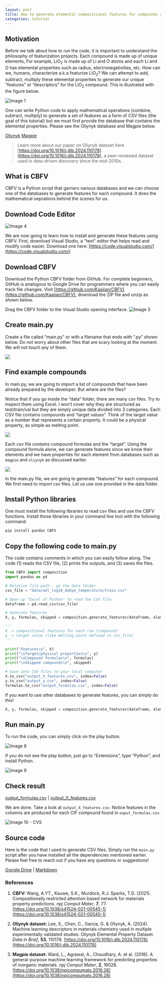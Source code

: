 ```yaml
---
layout: post
title: How to generate elemental compositional features for compounds using CBFV for beginners
categories: tutorial
---
```


## Motivation
Before we talk about how to run the code, it is important to understand the philosophy of featurization projects. Each compound is made up of unique elements, For example, LiO<sub>2</sub> is made up of Li and O atoms and each Li and O has elemental properties such as radius, electronegativities, etc. How can we, humans, characterize a.k.a featurize LiO<sub>2</sub>? We can attempt to add, subtract, multiply these elemental properties to generate our unique “features” or “descriptors” for the LiO<sub>2</sub> compound. This is illustrated with the figure below.

![Image 1](/files/blog/2024-02-19-tutorial-CBFV/img/1.png)

One can write Python code to apply mathematical operations (combine, subtract, multiply) to generate a set of features as a form of CSV files (the goal of this tutorial) but we must first provide the database that contains the elemental properties. Please see the Oliynyk database and Magpie below.

[Oliynyk](https://data.mendeley.com/datasets/bt6gv5z6yv/2)
[Magpie](https://github.com/Kaaiian/CBFV/blob/master/cbfv/element_properties/magpie.csv)

> Learn more about our paper on Oliynyk dataset here [https://doi.org/10.1016/j.dib.2024.110178](https://doi.org/10.1016/j.dib.2024.110178), a peer-reviewed dataset used in data-driven discovery since the mid-2010s.

## What is CBFV
CBFV is a Python script that garners various databases and we can choose one of the databases to generate features for each compound. It does the mathematical oeprations behind the scenes for us.


## Download Code Editor
![Image 4](/files/blog/2024-02-19-tutorial-CBFV/img/4.png)

We are now going to learn how to install and generate these features using CBFV. First, download Visual Studio, a "text" editor that helps read and modify code easier. Download one here: [https://code.visualstudio.com/](https://code.visualstudio.com/)


## Download CBFV
Download the Python CBFV folder from GitHub. For complete beginners, GitHub is analogous to Google Drive for programmers where you can easily track file changes. Visit [https://github.com/Kaaiian/CBFV](https://github.com/Kaaiian/CBFV), download the ZIP file and unzip as shown below.

Drag the CBFV folder to the Visual Studio opening interface.
![Image 3](/files/blog/2024-02-19-tutorial-CBFV/img/3.png)


## Create main.py
Create a file called “main.py” or with a filename that ends with “.py” shown below. Do not worry about other files that are scary looking at the moment. We will not touch any of them.

<img src="/files/blog/2024-02-19-tutorial-CBFV/img/5.png"  style="max-width:40%; height:auto;">


## Find example compounds
In main.py, we are going to import a list of compounds that have been already prepared by the developer. But where are the files?

Notice that if you go inside the “data” folder, there are many csv files. Try to inspect them using Excel. I won’t cover why they are structured as test/train/val but they are simply unique data divided into 3 categories. Each CSV file contains compounds and “target values”. Think of the target value as a number that represents a certain property. It could be a physical property, as simple as melting point.

<img src="/files/blog/2024-02-19-tutorial-CBFV/img/6.png"  style="max-width:50%; height:auto;">

Each csv file contains compound formulas and the “target”. Using the compound formula alone, we can generate features since we know their elements and we have properties for each element from databases such as `magpie` and `oliynyk` as discussed earlier.

<img src="/files/blog/2024-02-19-tutorial-CBFV/img/7.png"  style="max-width:40%; height:auto;">

In the main.py file, we are going to generate “features” for each compound. We first need to import csv files. Let us use one provided in the data folder. 


## Install Python libraries
One must install the following libraries to read csv files and use the CBFV functions. Install those libraries in your command line tool with the following command:

```python
pip install pandas CBFV 
```


## Copy the following code to main.py
The code contains comments in which you can easily follow along. The code (1) reads the CSV file, (2) prints the outputs, and (3) saves the files. 


```python
from CBFV import composition
import pandas as pd

# Relative file path - go the data folder
csv_file = "data/ael_log10_debye_temperature/train.csv"

# Open up "Excel of Python" to read the CSV file.
dataframe = pd.read_csv(csv_file)

# Generate features
X, y, formulas, skipped = composition.generate_features(dataframe, elem_prop="magpie")

'''
X -> compositional features for each row (compound)
y -> target value (like melting point defined in csv_file)
'''

print("Features\n", X)
print("\nTarget/physical properties\n", y)
print("\nCompound formulas\n", formulas)
print("\nSkipped compounds\n", skipped)

# Save into CSV files to your local computer
X.to_csv("output_X_features.csv", index=False)
y.to_csv("output_y.csv", index=False)
formulas.to_csv("output_formulas.csv", index=False)
```

If you want to use other databases to generate features, you can simply do this!

```python
X, y, formulas, skipped = composition.generate_features(dataframe, elem_prop="olinyk")
```

## Run main.py
To run the code, you can simply click on the play button.

![Image 8](/files/blog/2024-02-19-tutorial-CBFV/img/8.png)

If you do not see the play button, just go to “Extensions”, type “Python”, and install Python.

![Image 9](/files/blog/2024-02-19-tutorial-CBFV/img/9.png)

## Check result
[output_formulas.csv](/files/blog/2024-02-19-tutorial-CBFV/source-code/output_formulas.csv) |
[output_X_features.csv](/files/blog/2024-02-19-tutorial-CBFV/source-code/output_X_features.csv)


We are done. Take a look at `output_X_features.csv`. Notice features in the columns are produced for each CIF compound found in `ouput_formulas.csv`.

![Image 10 - CVS ](/files/blog/2024-02-19-tutorial-CBFV/img/10.png)

## Source code
Here is the code that I used to generate CSV files. Simply run the `main.py` script after you have installed all the dependencies mentioned earlier. Please feel free to reach out if you have any questions or suggestions!

[Google Drive](https://drive.google.com/drive/folders/1QcMN87hN85iRwaGcS0N1UFtgCgkvieSs?usp=drive_link) |
[Markdown](https://github.com/bobleesj/bobleesj.github.io/blob/main/_posts/2024-02-19-tutorial-CBFV.md)

### References
1. **CBFV:** Wang, A.YT., Kauwe, S.K., Murdock, R.J. Sparks, T.D. (2021). Compositionally restricted attention-based network for materials property predictions. *npj Comput Mater*, **7**, 77. [https://doi.org/10.1038/s41524-021-00545-1](https://doi.org/10.1038/s41524-021-00545-1)

2. **Oliynyk dataset:** Lee, S., Chen, C., Garcia, G. & Oliynyk, A. (2024). Machine learning descriptors in materials chemistry used in multiple experimentally validated studies: Oliynyk Elemental Property Dataset. *Data in Brief*, **53**, 110178. [https://doi.org/10.1016/j.dib.2024.110178](https://doi.org/10.1016/j.dib.2024.110178)

3. **Magpie dataset:** Ward, L., Agrawal, A., Choudhary, A. et al. (2016). A general-purpose machine learning framework for predicting properties of inorganic materials. *npj Comput Mater*, **2**, 16028. [https://doi.org/10.1038/npjcompumats.2016.28](https://doi.org/10.1038/npjcompumats.2016.28)

